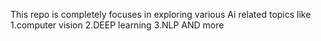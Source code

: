 This repo is completely focuses in exploring various  Ai related topics like 
1.computer vision
2.DEEP learning
3.NLP
AND more
